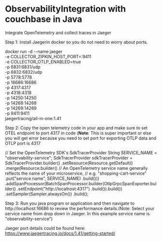 # ObservabilityIntegration with couchbase in Java 
 Integrate OpenTelemetry and collect traces in Jaeger

Step 1: Install Jaegerin docker so you do not need to worry about ports.

docker run -d --name jaeger \
  -e COLLECTOR_ZIPKIN_HOST_PORT=:9411 \
  -e COLLECTOR_OTLP_ENABLED=true \
  -p 6831:6831/udp \
  -p 6832:6832/udp \
  -p 5778:5778 \
  -p 16686:16686 \
  -p 4317:4317 \
  -p 4318:4318 \
  -p 14250:14250 \
  -p 14268:14268 \
  -p 14269:14269 \
  -p 9411:9411 \
  jaegertracing/all-in-one:1.41


Step 2: Copy the open telemetry code in your app and make sure to set OTEL endpoint to port 4317 in code 
(**Note**: This is super important or else you will get error because you need to set port for exporting OTLP data and OTLP port is 4317
 
 // Set the OpenTelemetry SDK's SdkTracerProvider
  String SERVICE_NAME = "observability-service";
        SdkTracerProvider sdkTracerProvider = SdkTracerProvider.builder()
                .setResource(Resource.getDefault()
                        .merge(Resource.builder()
                                // An OpenTelemetry service name generally reflects the name of your microservice,
                                // e.g. "shopping-cart-service"
                                .put("service.name", SERVICE_NAME)
                                .build()))
                .addSpanProcessor(BatchSpanProcessor.builder(OtlpGrpcSpanExporter.builder()
                        .setEndpoint("http://localhost:4317")
                        .build()).build())
                .setSampler(Sampler.alwaysOn())
                .build();
				
Step 3: Run you java program or application and then navigate to http://localhost:16686 to review the performance details.(Note: Select your service name from drop down in Jaeger. In this example service name is "observability-service")

Jaeger port details could be found here:
https://www.jaegertracing.io/docs/1.41/getting-started/
